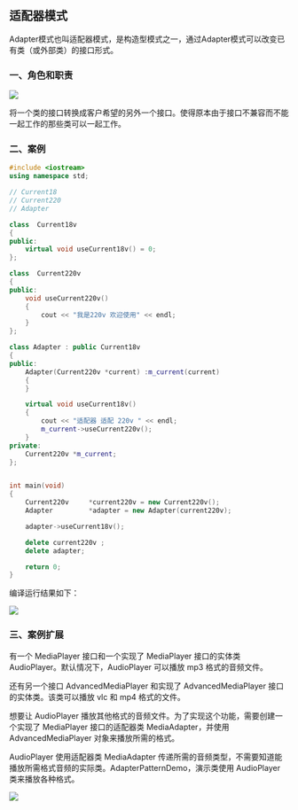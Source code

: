 ## 适配器模式 ##

Adapter模式也叫适配器模式，是构造型模式之一，通过Adapter模式可以改变已有类（或外部类）的接口形式。

### 一、角色和职责 ###

![](https://i.imgur.com/TGJmESH.png)

将一个类的接口转换成客户希望的另外一个接口。使得原本由于接口不兼容而不能一起工作的那些类可以一起工作。

### 二、案例 ###
```cpp
#include <iostream>
using namespace std;

// Current18 
// Current220
// Adapter 

class  Current18v
{
public:
	virtual void useCurrent18v() = 0;
};

class  Current220v
{
public:
	void useCurrent220v()
	{
		cout << "我是220v 欢迎使用" << endl;
	}
};

class Adapter : public Current18v
{
public:
	Adapter(Current220v *current) :m_current(current)
	{
	}

	virtual void useCurrent18v()
	{
		cout << "适配器 适配 220v " << endl;
		m_current->useCurrent220v();
	}
private:
	Current220v *m_current;
};


int main(void)
{
	Current220v		*current220v = new Current220v();
	Adapter			*adapter = new Adapter(current220v);

	adapter->useCurrent18v();

	delete current220v ;
	delete adapter;

	return 0;
}
```
编译运行结果如下：

![](https://i.imgur.com/m6NypZW.png)

### 三、案例扩展 ###

有一个 MediaPlayer 接口和一个实现了 MediaPlayer 接口的实体类 AudioPlayer。默认情况下，AudioPlayer 可以播放 mp3 格式的音频文件。

还有另一个接口 AdvancedMediaPlayer 和实现了 AdvancedMediaPlayer 接口的实体类。该类可以播放 vlc 和 mp4 格式的文件。

想要让 AudioPlayer 播放其他格式的音频文件。为了实现这个功能，需要创建一个实现了 MediaPlayer 接口的适配器类 MediaAdapter，并使用 AdvancedMediaPlayer 对象来播放所需的格式。

AudioPlayer 使用适配器类 MediaAdapter 传递所需的音频类型，不需要知道能播放所需格式音频的实际类。AdapterPatternDemo，演示类使用 AudioPlayer 类来播放各种格式。

![](https://i.imgur.com/i6KSYNS.jpg)